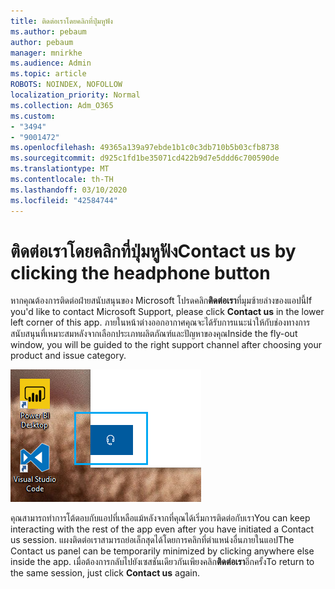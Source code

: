 ```yaml
---
title: ติดต่อเราโดยคลิกที่ปุ่มหูฟัง
ms.author: pebaum
author: pebaum
manager: mnirkhe
ms.audience: Admin
ms.topic: article
ROBOTS: NOINDEX, NOFOLLOW
localization_priority: Normal
ms.collection: Adm_O365
ms.custom:
- "3494"
- "9001472"
ms.openlocfilehash: 49365a139a97ebde1b1c0c3db710b5b03cfb8738
ms.sourcegitcommit: d925c1fd1be35071cd422b9d7e5ddd6c700590de
ms.translationtype: MT
ms.contentlocale: th-TH
ms.lasthandoff: 03/10/2020
ms.locfileid: "42584744"
---
```

# <a name="contact-us-by-clicking-the-headphone-button"></a><span data-ttu-id="2de72-102">ติดต่อเราโดยคลิกที่ปุ่มหูฟัง</span><span class="sxs-lookup"><span data-stu-id="2de72-102">Contact us by clicking the headphone button</span></span>

<span data-ttu-id="2de72-103">หากคุณต้องการติดต่อฝ่ายสนับสนุนของ Microsoft โปรดคลิก**ติดต่อเรา**ที่มุมซ้ายล่างของแอปนี้</span><span class="sxs-lookup"><span data-stu-id="2de72-103">If you'd like to contact Microsoft Support, please click **Contact us** in the lower left corner of this app.</span></span> <span data-ttu-id="2de72-104">ภายในหน้าต่างออกอากาศคุณจะได้รับการแนะนำให้กับช่องทางการสนับสนุนที่เหมาะสมหลังจากเลือกประเภทผลิตภัณฑ์และปัญหาของคุณ</span><span class="sxs-lookup"><span data-stu-id="2de72-104">Inside the fly-out window, you will be guided to the right support channel after choosing your product and issue category.</span></span>

![ติดต่อเราโดยคลิกที่ไอคอนหูฟัง](media/contact-us-headphone-icon.png)

<span data-ttu-id="2de72-106">คุณสามารถทำการโต้ตอบกับแอปที่เหลือแม้หลังจากที่คุณได้เริ่มการติดต่อกับเรา</span><span class="sxs-lookup"><span data-stu-id="2de72-106">You can keep interacting with the rest of the app even after you have initiated a Contact us session.</span></span> <span data-ttu-id="2de72-107">แผงติดต่อเราสามารถย่อเล็กสุดได้โดยการคลิกที่ตำแหน่งอื่นภายในแอป</span><span class="sxs-lookup"><span data-stu-id="2de72-107">The Contact us panel can be temporarily minimized by clicking anywhere else inside the app.</span></span> <span data-ttu-id="2de72-108">เมื่อต้องการกลับไปยังเซสชันเดียวกันเพียงคลิก**ติดต่อเรา**อีกครั้ง</span><span class="sxs-lookup"><span data-stu-id="2de72-108">To return to the same session, just click **Contact us** again.</span></span>
